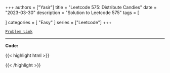 
+++
authors = ["Yasir"]
title = "Leetcode 575: Distribute Candies"
date = "2023-03-30"
description = "Solution to Leetcode 575"
tags = [
    
]
categories = [
    "Easy"
]
series = ["Leetcode"]
+++



[`Problem Link`](https://leetcode.com/problems/distribute-candies/description/)

---

**Code:**

{{< highlight html >}}

{{< /highlight >}}

